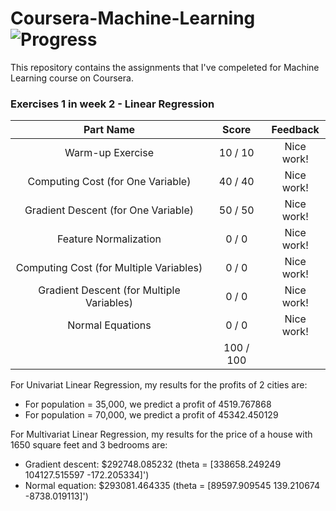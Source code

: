 # Coursera-Machine-Learning ![Progress](http://progressed.io/bar/12)

This repository contains the assignments that I've compeleted for Machine Learning course on Coursera.

### Exercises 1 in week 2 - Linear Regression
| Part Name                                 | Score     | Feedback   |
| :---:                                     | :---:     | :---:      |
| Warm-up Exercise                          |  10 /  10 | Nice work! |
| Computing Cost (for One Variable)         |  40 /  40 | Nice work! |
| Gradient Descent (for One Variable)       |  50 /  50 | Nice work! |
| Feature Normalization                     |   0 /   0 | Nice work! |
| Computing Cost (for Multiple Variables)   |   0 /   0 | Nice work! |
| Gradient Descent (for Multiple Variables) |   0 /   0 | Nice work! | 
| Normal Equations                          |   0 /   0 | Nice work! |
|                                           | 100 / 100 |            |

For Univariat Linear Regression, my results for the profits of 2 cities are:
* For population = 35,000, we predict a profit of 4519.767868
* For population = 70,000, we predict a profit of 45342.450129

For Multivariat Linear Regression, my results for the price of a house with 1650 square feet and 3 bedrooms are:
* Gradient descent: $292748.085232 (theta = [338658.249249 104127.515597 -172.205334]')
* Normal equation: $293081.464335 (theta = [89597.909545 139.210674 -8738.019113]')